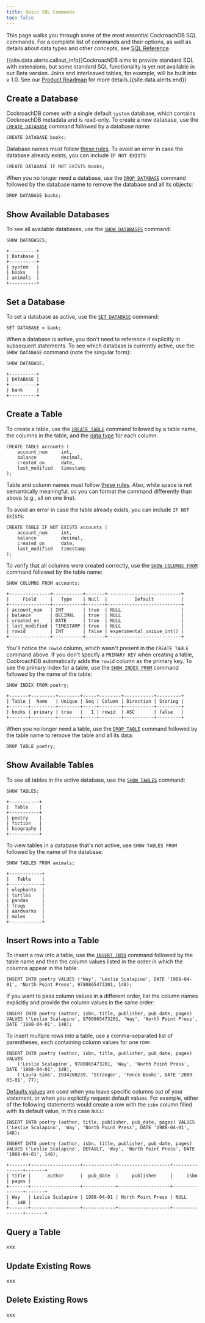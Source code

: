 ```yaml
---
title: Basic SQL Commands
toc: false
---
```


This page walks you through some of the most essential CockroachDB SQL commands. For a complete list of commands and their options, as well as details about data types and other concepts, see [SQL Reference](/sql-reference.html).

{{site.data.alerts.callout_info}}CockroachDB aims to provide standard SQL with extensions, but some standard SQL functionality is yet not available in our Beta version. Joins and interleaved tables, for example, will be built into v 1.0. See our <a href="https://github.com/cockroachdb/cockroach/issues/2132">Product Roadmap</a> for more details.{{site.data.alerts.end}}    

## Create a Database

CockroachDB comes with a single default `system` database, which contains CockroachDB metadata and is read-only. To create a new database, use the [`CREATE DATABASE`](/create-database.html) command followed by a database name:

```postgres
CREATE DATABASE books;
```

Database names must follow [these rules](/identifiers.html). To avoid an error in case the database already exists, you can include `IF NOT EXISTS`:

```postgres
CREATE DATABASE IF NOT EXISTS books;
```

When you no longer need a database, use the [`DROP DATABASE`](/drop-database.html) command followed by the database name to remove the database and all its objects:

```postgres
DROP DATABASE books;
```

## Show Available Databases

To see all available databases, use the [`SHOW DATABASES`](show-databases.html) command:

```postgres
SHOW DATABASES;
```
```
+----------+
| Database |
+----------+
| system   |
| books    |
| animals  |
+----------+
```

## Set a Database

To set a database as active, use the [`SET DATABASE`](/set-database.html) command:

```postgres
SET DATABASE = bank;
```

When a database is active, you don't need to reference it explicitly in subsequent statements. To see which database is currently active, use the `SHOW DATABASE` command (note the singular form):

```postgres
SHOW DATABASE;
```
```
+----------+
| DATABASE |
+----------+
| bank     |
+----------+
```

## Create a Table

To create a table, use the [`CREATE TABLE`](/create-table.html) command followed by a table name, the columns in the table, and the [data type](/data-types.html) for each column:

```postgres
CREATE TABLE accounts (
    account_num     int,
    balance         decimal,
    created_on      date,
    last_modified   timestamp
);
```

Table and column names must follow [these rules](/identifiers.html). Also, white space is not semantically meaningful, so you can format the command differently than above (e.g., all on one line).

To avoid an error in case the table already exists, you can include `IF NOT EXISTS`:

```postgres
CREATE TABLE IF NOT EXISTS accounts (
    account_num     int,
    balance         decimal,
    created_on      date,
    last_modified   timestamp
);
```

To verify that all columns were created correctly, use the [`SHOW COLUMNS FROM`](/show-columns.html) command followed by the table name:

```postgres
SHOW COLUMNS FROM accounts;
```
```
+---------------+-----------+-------+---------------------------+
|     Field     |   Type    | Null  |          Default          |
+---------------+-----------+-------+---------------------------+
| account_num   | INT       | true  | NULL                      |
| balance       | DECIMAL   | true  | NULL                      |
| created_on    | DATE      | true  | NULL                      |
| last_modified | TIMESTAMP | true  | NULL                      |
| rowid         | INT       | false | experimental_unique_int() |
+---------------+-----------+-------+---------------------------+
```

You'll notice the `rowid` column, which wasn't present in the `CREATE TABLE` command above. If you don't specify a `PRIMARY KEY` when creating a table, CockroachDB automatically adds the `rowid` column as the primary key. To see the primary index for a table, use the [`SHOW INDEX FROM`](/show-index.html) command followed by the name of the table:

```postgres
SHOW INDEX FROM poetry;
```
```
+-------+---------+--------+-----+--------+-----------+---------+
| Table |  Name   | Unique | Seq | Column | Direction | Storing |
+-------+---------+--------+-----+--------+-----------+---------+
| books | primary | true   |   1 | rowid  | ASC       | false   |
+-------+---------+--------+-----+--------+-----------+---------+
```

When you no longer need a table, use the [`DROP TABLE`](/drop-table.html) command followed by the table name to remove the table and all its data:

```postgres
DROP TABLE poetry;
```

## Show Available Tables

To see all tables in the active database, use the [`SHOW TABLES`](/show-tables.html) command:

```postgres
SHOW TABLES;
```
```
+-----------+
|  Table    |
+-----------+
| poetry    |
| fiction   |
| biography |
+-----------+
```

To view tables in a database that's not active, use `SHOW TABLES FROM` followed by the name of the database:

```postgres
SHOW TABLES FROM animals;
```
```
+------------+
|   Table    |
+------------+
| elephants  |
| turtles    |
| pandas     |
| frogs      |
| aardvarks  |
| moles      |
+------------+
```

## Insert Rows into a Table

To insert a row into a table, use the [`INSERT INTO`](/insert.html) command followed by the table name and then the column values listed in the order in which the columns appear in the table:

```postgres
INSERT INTO poetry VALUES ('Way', 'Leslie Scalapino', DATE '1988-04-01', 'North Point Press', 9780865473201, 148);
```

If you want to pass column values in a different order, list the column names explicitly and provide the column values in the same order:

```postgres
INSERT INTO poetry (author, isbn, title, publisher, pub_date, pages) VALUES ('Leslie Scalapino', 9780865473201, 'Way', 'North Point Press', DATE '1988-04-01', 148);
```

To insert multiple rows into a table, use a comma-separated list of parentheses, each containing column values for one row:

```postgres
INSERT INTO poetry (author, isbn, title, publisher, pub_date, pages) VALUES 
    ('Leslie Scalapino', 9780865473201, 'Way', 'North Point Press', DATE '1988-04-01', 148),
    ('Laura Sims', 1934200239, 'Stranger', 'Fence Books', DATE '2009-03-01', 77);
```

[Defaults values](/default-values.html) are used when you leave specific columns out of your statement, or when you explicitly request default values. For example, either of the following statements would create a row with the `isbn` column filled with its default value, in this case `NULL`:

```postgres
INSERT INTO poetry (author, title, publisher, pub_date, pages) VALUES ('Leslie Scalapino', 'Way', 'North Point Press', DATE '1988-04-01', 148);

INSERT INTO poetry (author, isbn, title, publisher, pub_date, pages) VALUES ('Leslie Scalapino', DEFAULT, 'Way', 'North Point Press', DATE '1988-04-01', 148);
```
```
+-------+------------------+------------+-------------------+---------------+-------+
| title |      author      |  pub_date  |     publisher     |     isbn      | pages |
+-------+------------------+------------+-------------------+---------------+-------+
| Way   | Leslie Scalapino | 1988-04-01 | North Point Press | NULL          |   148 |
+-------+------------------+------------+-------------------+---------------+-------+

```

## Query a Table

xxx

## Update Existing Rows

xxx

## Delete Existing Rows

xxx

